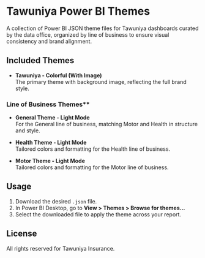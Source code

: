 # Tawuniya Power BI Themes

A collection of Power BI JSON theme files for Tawuniya dashboards curated by the data office, organized by line of business to ensure visual consistency and brand alignment.

## Included Themes

- **Tawuniya - Colorful (With Image)**  
  The primary theme with background image, reflecting the full brand style.

### Line of Business Themes\*\*

- **General Theme - Light Mode**  
  For the General line of business, matching Motor and Health in structure and style.

- **Health Theme - Light Mode**  
  Tailored colors and formatting for the Health line of business.

- **Motor Theme - Light Mode**  
  Tailored colors and formatting for the Motor line of business.

## Usage

1. Download the desired `.json` file.
2. In Power BI Desktop, go to **View > Themes > Browse for themes...**
3. Select the downloaded file to apply the theme across your report.

## License

All rights reserved for Tawuniya Insurance.
